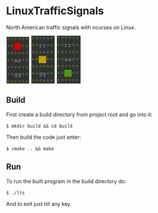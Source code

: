 # LinuxTrafficSignals
North American traffic signals with ncurses on Linux.

![](ltsStop.JPG)
![](ltsPrepStop.JPG)
![](ltsGo.JPG)

## Build
First create a build directory from project root and go into it:
```
$ mkdir build && cd build
```
Then build the code just enter:
```
$ cmake .. && make
```

## Run
To run the built program in the build directory do:
```
$ ./lts
```
And to exit just hit any key.
